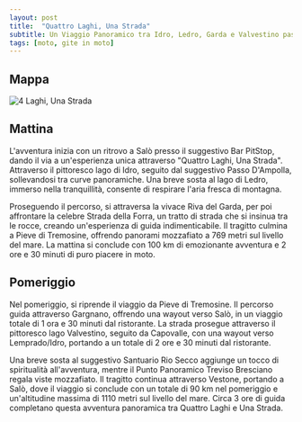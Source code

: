 ```yaml
---
layout: post
title:  "Quattro Laghi, Una Strada"
subtitle: Un Viaggio Panoramico tra Idro, Ledro, Garda e Valvestino passando per la Forra
tags: [moto, gite in moto]
---
```


## Mappa

![4 Laghi, Una Strada](/assets/img/4LaghiUnaStrada.png)

## Mattina

L'avventura inizia con un ritrovo a Salò presso il suggestivo Bar PitStop, dando il via a un'esperienza unica attraverso "Quattro Laghi, Una Strada". Attraverso il pittoresco lago di Idro, seguito dal suggestivo Passo D'Ampolla, sollevandosi tra curve panoramiche. Una breve sosta al lago di Ledro, immerso nella tranquillità, consente di respirare l'aria fresca di montagna.

Proseguendo il percorso, si attraversa la vivace Riva del Garda, per poi affrontare la celebre Strada della Forra, un tratto di strada che si insinua tra le rocce, creando un'esperienza di guida indimenticabile. Il tragitto culmina a Pieve di Tremosine, offrendo panorami mozzafiato a 769 metri sul livello del mare. La mattina si conclude con 100 km di emozionante avventura e 2 ore e 30 minuti di puro piacere in moto.

## Pomeriggio

Nel pomeriggio, si riprende il viaggio da Pieve di Tremosine. Il percorso guida attraverso Gargnano, offrendo una wayout verso Salò, in un viaggio totale di 1 ora e 30 minuti dal ristorante. La strada prosegue attraverso il pittoresco lago Valvestino, seguito da Capovalle, con una wayout verso Lemprado/Idro, portando a un totale di 2 ore e 30 minuti dal ristorante.

Una breve sosta al suggestivo Santuario Rio Secco aggiunge un tocco di spiritualità all'avventura, mentre il Punto Panoramico Treviso Bresciano regala viste mozzafiato. Il tragitto continua attraverso Vestone, portando a Salò, dove il viaggio si conclude con un totale di 90 km nel pomeriggio e un'altitudine massima di 1110 metri sul livello del mare. 
Circa 3 ore di guida completano questa avventura panoramica tra Quattro Laghi e Una Strada.